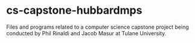 # cs-capstone-hubbardmps
Files and programs related to a computer science capstone project being conducted by Phil Rinaldi and Jacob Masur at Tulane University. 
